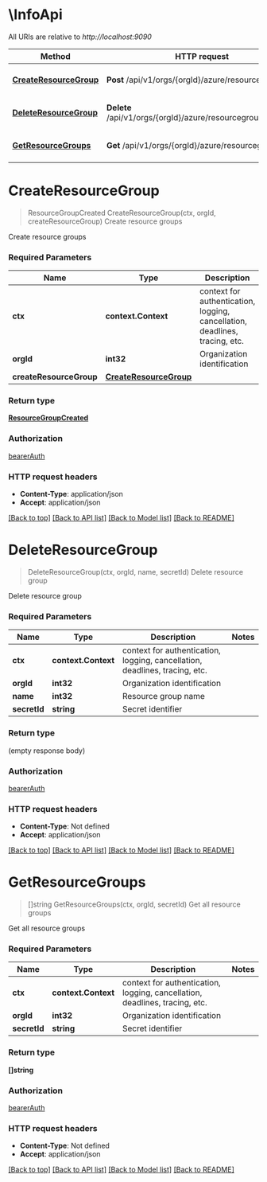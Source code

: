 # \InfoApi

All URIs are relative to *http://localhost:9090*

Method | HTTP request | Description
------------- | ------------- | -------------
[**CreateResourceGroup**](InfoApi.md#CreateResourceGroup) | **Post** /api/v1/orgs/{orgId}/azure/resourcegroups | Create resource groups
[**DeleteResourceGroup**](InfoApi.md#DeleteResourceGroup) | **Delete** /api/v1/orgs/{orgId}/azure/resourcegroups/{name} | Delete resource group
[**GetResourceGroups**](InfoApi.md#GetResourceGroups) | **Get** /api/v1/orgs/{orgId}/azure/resourcegroups | Get all resource groups


# **CreateResourceGroup**
> ResourceGroupCreated CreateResourceGroup(ctx, orgId, createResourceGroup)
Create resource groups

Create resource groups

### Required Parameters

Name | Type | Description  | Notes
------------- | ------------- | ------------- | -------------
 **ctx** | **context.Context** | context for authentication, logging, cancellation, deadlines, tracing, etc.
  **orgId** | **int32**| Organization identification | 
  **createResourceGroup** | [**CreateResourceGroup**](CreateResourceGroup.md)|  | 

### Return type

[**ResourceGroupCreated**](ResourceGroupCreated.md)

### Authorization

[bearerAuth](../README.md#bearerAuth)

### HTTP request headers

 - **Content-Type**: application/json
 - **Accept**: application/json

[[Back to top]](#) [[Back to API list]](../README.md#documentation-for-api-endpoints) [[Back to Model list]](../README.md#documentation-for-models) [[Back to README]](../README.md)

# **DeleteResourceGroup**
> DeleteResourceGroup(ctx, orgId, name, secretId)
Delete resource group

Delete resource group

### Required Parameters

Name | Type | Description  | Notes
------------- | ------------- | ------------- | -------------
 **ctx** | **context.Context** | context for authentication, logging, cancellation, deadlines, tracing, etc.
  **orgId** | **int32**| Organization identification | 
  **name** | **int32**| Resource group name | 
  **secretId** | **string**| Secret identifier | 

### Return type

 (empty response body)

### Authorization

[bearerAuth](../README.md#bearerAuth)

### HTTP request headers

 - **Content-Type**: Not defined
 - **Accept**: application/json

[[Back to top]](#) [[Back to API list]](../README.md#documentation-for-api-endpoints) [[Back to Model list]](../README.md#documentation-for-models) [[Back to README]](../README.md)

# **GetResourceGroups**
> []string GetResourceGroups(ctx, orgId, secretId)
Get all resource groups

Get all resource groups

### Required Parameters

Name | Type | Description  | Notes
------------- | ------------- | ------------- | -------------
 **ctx** | **context.Context** | context for authentication, logging, cancellation, deadlines, tracing, etc.
  **orgId** | **int32**| Organization identification | 
  **secretId** | **string**| Secret identifier | 

### Return type

**[]string**

### Authorization

[bearerAuth](../README.md#bearerAuth)

### HTTP request headers

 - **Content-Type**: Not defined
 - **Accept**: application/json

[[Back to top]](#) [[Back to API list]](../README.md#documentation-for-api-endpoints) [[Back to Model list]](../README.md#documentation-for-models) [[Back to README]](../README.md)


